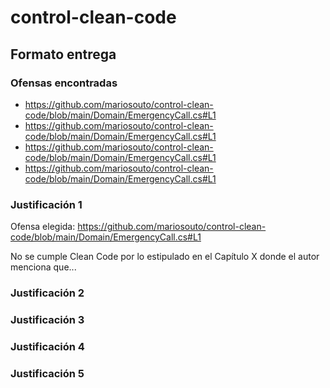 # control-clean-code

## Formato entrega

### Ofensas encontradas
* https://github.com/mariosouto/control-clean-code/blob/main/Domain/EmergencyCall.cs#L1
* https://github.com/mariosouto/control-clean-code/blob/main/Domain/EmergencyCall.cs#L1
* https://github.com/mariosouto/control-clean-code/blob/main/Domain/EmergencyCall.cs#L1
* https://github.com/mariosouto/control-clean-code/blob/main/Domain/EmergencyCall.cs#L1

### Justificación 1
Ofensa elegida: https://github.com/mariosouto/control-clean-code/blob/main/Domain/EmergencyCall.cs#L1

No se cumple Clean Code por lo estipulado en el Capítulo X donde el autor menciona que...

### Justificación 2
### Justificación 3
### Justificación 4
### Justificación 5
